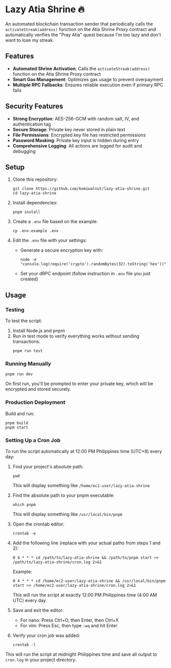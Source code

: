 # Lazy Atia Shrine 🔥

An automated blockchain transaction sender that periodically calls the `activateStreak(address)` function on the Atia Shrine Proxy contract and automatically verifies the "Pray Atia" quest because I'm too lazy and don't want to lose my streak.

## Features

- **Automated Shrine Activation**: Calls the `activateStreak(address)` function on the Atia Shrine Proxy contract
- **Smart Gas Management**: Optimizes gas usage to prevent overpayment
- **Multiple RPC Fallbacks**: Ensures reliable execution even if primary RPC fails

## Security Features

- **Strong Encryption**: AES-256-GCM with random salt, IV, and authentication tag
- **Secure Storage**: Private key never stored in plain text
- **File Permissions**: Encrypted key file has restricted permissions
- **Password Masking**: Private key input is hidden during entry
- **Comprehensive Logging**: All actions are logged for audit and debugging

## Setup

1. Clone this repository:
   ```
   git clone https://github.com/komiwalnut/lazy-atia-shrine.git
   cd lazy-atia-shrine
   ```

2. Install dependencies:
   ```
   pnpm install
   ```

3. Create a `.env` file based on the example:
   ```
   cp .env.example .env
   ```

4. Edit the `.env` file with your settings:
   - Generate a secure encryption key with:
     ```
     node -e "console.log(require('crypto').randomBytes(32).toString('hex'))"
     ```
   - Set your dRPC endpoint (follow instruction in `.env` file you just created)

## Usage

### Testing

To test the script:

1. Install Node.js and pnpm
2. Run in test mode to verify everything works without sending transactions:
   ```
   pnpm run test
   ```

### Running Manually

```
pnpm run dev
```

On first run, you'll be prompted to enter your private key, which will be encrypted and stored securely.

### Production Deployment

Build and run:

```
pnpm build
pnpm start
```

### Setting Up a Cron Job

To run the script automatically at 12:00 PM Philippines time (UTC+8) every day:
1. Find your project's absolute path:
   ```
   pwd
   ```
   This will display something like `/home/ec2-user/lazy-atia-shrine`

2. Find the absolute path to your pnpm executable:
   ```
   which pnpm
   ```
   This will display something like `/usr/local/bin/pnpm`

3. Open the crontab editor:
   ```
   crontab -e
   ```

4. Add the following line (replace with your actual paths from steps 1 and 2):
   ```
   0 4 * * * cd /path/to/lazy-atia-shrine && /path/to/pnpm start >> /path/to/lazy-atia-shrine/cron.log 2>&1
   ```
   Example:
   ```
   0 4 * * * cd /home/ec2-user/lazy-atia-shrine && /usr/local/bin/pnpm start >> /home/ec2-user/lazy-atia-shrine/cron.log 2>&1
   ```
   This will run the script at exactly 12:00 PM Philippines time (4:00 AM UTC) every day.

5. Save and exit the editor:
   - For nano: Press Ctrl+O, then Enter, then Ctrl+X
   - For vim: Press Esc, then type `:wq` and hit Enter

6. Verify your cron job was added:
   ```
   crontab -l
   ```

This will run the script at midnight Philippines time and save all output to `cron.log` in your project directory.
